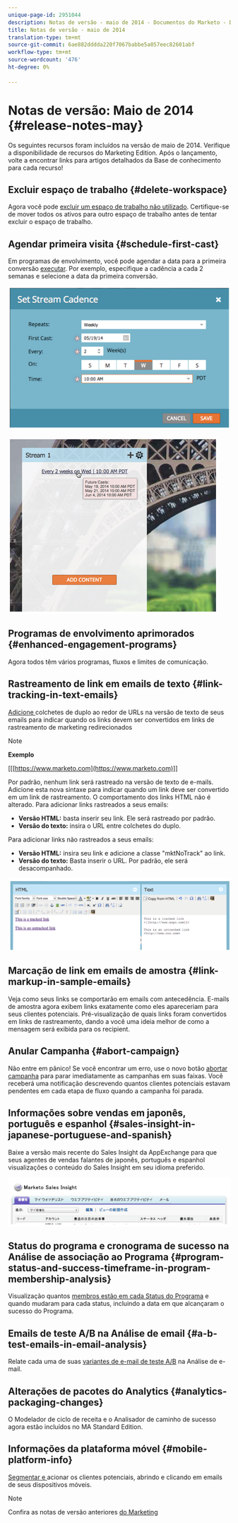 ```yaml
---
unique-page-id: 2951044
description: Notas de versão - maio de 2014 - Documentos do Marketo - Documentação do produto
title: Notas de versão - maio de 2014
translation-type: tm+mt
source-git-commit: 6ae882dddda220f7067babbe5a057eec82601abf
workflow-type: tm+mt
source-wordcount: '476'
ht-degree: 0%

---
```



# Notas de versão: Maio de 2014 {#release-notes-may}

Os seguintes recursos foram incluídos na versão de maio de 2014. Verifique a disponibilidade de recursos do Marketing Edition. Após o lançamento, volte a encontrar links para artigos detalhados da Base de conhecimento para cada recurso!

## Excluir espaço de trabalho {#delete-workspace}

Agora você pode [excluir um espaço de trabalho não utilizado](../../product-docs/administration/workspaces-and-person-partitions/delete-a-workspace.md). Certifique-se de mover todos os ativos para outro espaço de trabalho antes de tentar excluir o espaço de trabalho.

## Agendar primeira visita {#schedule-first-cast}

Em programas de envolvimento, você pode agendar a data para a primeira conversão [executar](../../product-docs/email-marketing/drip-nurturing/engagement-program-streams/set-stream-cadence.md). Por exemplo, especifique a cadência a cada 2 semanas e selecione a data da primeira conversão.

![](assets/image2014-9-22-11-3a57-3a36.png)

![](assets/image2014-9-22-11-3a57-3a54.png)

## Programas de envolvimento aprimorados {#enhanced-engagement-programs}

Agora todos têm vários programas, fluxos e limites de comunicação.

## Rastreamento de link em emails de texto {#link-tracking-in-text-emails}

[Adicione ](../../product-docs/email-marketing/general/functions-in-the-editor/add-tracked-links-to-a-text-email.md) colchetes de duplo ao redor de URLs na versão de texto de seus emails para indicar quando os links devem ser convertidos em links de rastreamento de marketing redirecionados

>[!NOTE]
>
>**Exemplo**
>
>[[[https://www.marketo.com](https://www.marketo.com)]]

Por padrão, nenhum link será rastreado na versão de texto de e-mails. Adicione esta nova sintaxe para indicar quando um link deve ser convertido em um link de rastreamento. O comportamento dos links HTML não é alterado.  Para adicionar links rastreados a seus emails:

* **Versão HTML:** basta inserir seu link. Ele será rastreado por padrão.
* **Versão do texto:** insira o URL entre colchetes do duplo.

Para adicionar links não rastreados a seus emails:

* **Versão HTML:** insira seu link e adicione a classe &quot;mktNoTrack&quot; ao link.
* **Versão do texto:** Basta inserir o URL. Por padrão, ele será desacompanhado.

![](assets/image2014-9-22-12-3a1-3a34.png)

## Marcação de link em emails de amostra {#link-markup-in-sample-emails}

Veja como seus links se comportarão em emails com antecedência. E-mails de amostra agora exibem links exatamente como eles apareceriam para seus clientes potenciais. Pré-visualização de quais links foram convertidos em links de rastreamento, dando a você uma ideia melhor de como a mensagem será exibida para os recipient.

## Anular Campanha {#abort-campaign}

Não entre em pânico! Se você encontrar um erro, use o novo botão [abortar campanha](../../product-docs/core-marketo-concepts/smart-campaigns/using-smart-campaigns/abort-a-smart-campaign.md) para parar imediatamente as campanhas em suas faixas. Você receberá uma notificação descrevendo quantos clientes potenciais estavam pendentes em cada etapa de fluxo quando a campanha foi parada.

## Informações sobre vendas em japonês, português e espanhol {#sales-insight-in-japanese-portuguese-and-spanish}

Baixe a versão mais recente do Sales Insight da AppExchange para que seus agentes de vendas falantes de japonês, português e espanhol visualizações o conteúdo do Sales Insight em seu idioma preferido.

![](assets/image2014-9-22-12-3a2-3a12.png)

## Status do programa e cronograma de sucesso na Análise de associação ao Programa {#program-status-and-success-timeframe-in-program-membership-analysis}

Visualização quantos [membros estão em cada Status do Programa](../../product-docs/reporting/revenue-cycle-analytics/program-analytics/build-a-program-membership-analysis-report-that-lists-leads.md) e quando mudaram para cada status, incluindo a data em que alcançaram o sucesso do Programa.

## Emails de teste A/B na Análise de email {#a-b-test-emails-in-email-analysis}

Relate cada uma de suas [variantes de e-mail de teste A/B](../../product-docs/reporting/revenue-cycle-analytics/email-analysis/build-an-email-analysis-report-that-shows-program-information.md) na Análise de e-mail.

## Alterações de pacotes do Analytics {#analytics-packaging-changes}

O Modelador de ciclo de receita e o Analisador de caminho de sucesso agora estão incluídos no MA Standard Edition.

## Informações da plataforma móvel {#mobile-platform-info}

[Segmentar e ](../../product-docs/reporting/basic-reporting/report-activity/build-a-people-performance-report-with-mobile-platform-columns.md) acionar os clientes potenciais, abrindo e clicando em emails de seus dispositivos móveis.

>[!NOTE]
>
>Confira as notas de versão anteriores [do Marketing ](https://docs.marketo.com/display/docs/release+notes)

